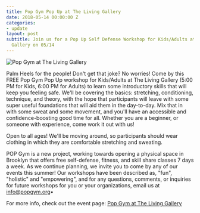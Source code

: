 ```yaml
---
title: Pop Gym Pop Up at The Living Gallery
date: 2018-05-14 00:00:00 Z
categories:
- update
layout: post
subtitle: Join us for a Pop Up Self Defense Workshop for Kids/Adults at The Living
  Gallery on 05/14
---
```


![Pop Gym at The Living Gallery](/assets/livinggallerymay.jpeg)

Palm Heels for the people! Don't get that joke? No worries! Come by this FREE Pop Gym Pop Up workshop for Kids/Adults at The Living Gallery (5:00 PM for Kids, 6:00 PM for Adults) to learn some introductory skills that will keep you feeling safe. We'll be covering the basics: stretching, conditioning, technique, and theory, with the hope that participants will leave with some super useful foundations that will aid them in the day-to-day. Mix that in with some sweat and some movement, and you'll have an accessible and confidence-boosting good time for all. Whether you are a beginner, or someone with experience, come work it out with us!

Open to all ages! We'll be moving around, so participants should wear clothing in which they are comfortable stretching and sweating.

POP Gym is a new project, working towards opening a physical space in Brooklyn that offers free self-defense, fitness, and skill share classes 7 days a week. As we continue planning, we invite you to come by any of our events this summer! Our workshops have been described as, "fun", "holistic" and "empowering", and for any questions, comments, or inquiries for future workshops for you or your organizations, email us at info@popgym.org•

For more info, check out the event page: [Pop Gym at The Living Gallery](https://www.facebook.com/events/2112103455671842/)



